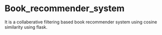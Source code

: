 # Book_recommender_system
It is a collaberative filtering based book recommender system using cosine similarity using flask.
